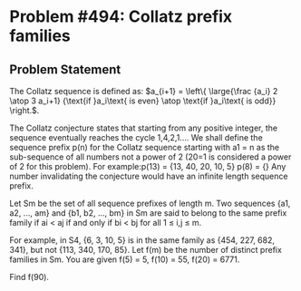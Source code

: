 # Problem #494: Collatz prefix families 

## Problem Statement 


The Collatz sequence is defined as:
$a_{i+1} = \left\{  \large{\frac {a_i} 2 \atop 3 a_i+1} {\text{if }a_i\text{ is even} \atop \text{if }a_i\text{ is odd}} \right.$.


The Collatz conjecture states that starting from any positive integer, the sequence eventually reaches the cycle 1,4,2,1....
We shall define the sequence prefix p(n) for the Collatz sequence starting with a1 = n as the sub-sequence of all numbers not a power of 2 (20=1 is considered a power of 2 for this problem). For example:p(13) = {13, 40, 20, 10, 5} p(8) = {}
Any number invalidating the conjecture would have an infinite length sequence prefix.


Let Sm be the set of all sequence prefixes of length m. Two sequences {a1, a2, ..., am} and {b1, b2, ..., bm} in Sm are said to belong to the same prefix family if ai < aj if and only if bi < bj for all 1 ≤ i,j ≤ m.


For example, in S4, {6, 3, 10, 5} is in the same family as {454, 227, 682, 341}, but not {113, 340, 170, 85}.
Let f(m) be the number of distinct prefix families in Sm.
You are given f(5) = 5, f(10) = 55, f(20) = 6771.


Find f(90).


